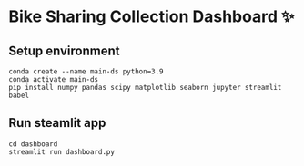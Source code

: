 # Bike Sharing Collection Dashboard ✨

## Setup environment

```
conda create --name main-ds python=3.9
conda activate main-ds
pip install numpy pandas scipy matplotlib seaborn jupyter streamlit babel
```

## Run steamlit app

```
cd dashboard
streamlit run dashboard.py
```
